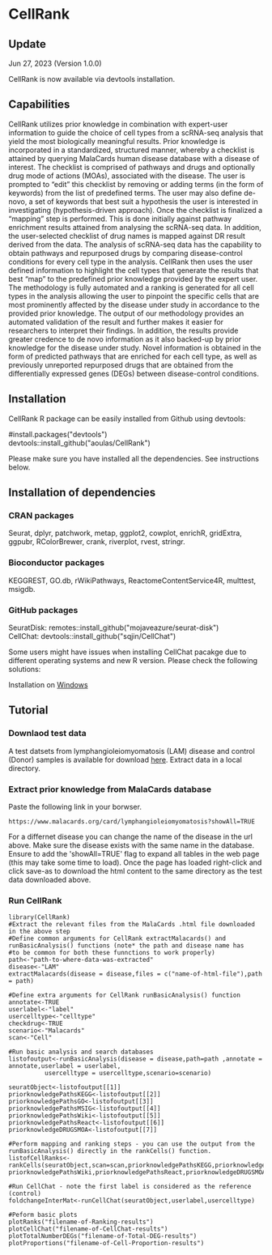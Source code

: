 # CellRank
## Update
Jun 27, 2023 (Version 1.0.0)

CellRank is now available via devtools installation. 

## Capabilities
CellRank utilizes prior knowledge in combination with expert-user information to guide the choice of cell types from a scRNA-seq analysis that yield the most biologically meaningful results. Prior knowledge is incorporated in a standardized, structured manner, whereby a checklist is attained by querying MalaCards human disease database with a disease of interest. The checklist is comprised of pathways and drugs and optionally drug mode of actions (MOAs), associated with the disease. The user is prompted to “edit” this checklist by removing or adding terms (in the form of keywords) from the list of predefined terms. The user may also define de-novo, a set of keywords that best suit a hypothesis the user is interested in investigating (hypothesis-driven approach). Once the checklist is finalized a “mapping” step is performed. This is done initially against pathway enrichment results attained from analysing the scRNA-seq data. In addition, the user-selected checklist of drug names is mapped against DR result derived from the data. The analysis of scRNA-seq data has the capability to obtain pathways and repurposed drugs by comparing disease-control conditions for every cell type in the analysis. CellRank then uses the user defined information to highlight the cell types that generate the results that best “map” to the predefined prior knowledge provided by the expert user. The methodology is fully automated and a ranking is generated for all cell types in the analysis allowing the user to pinpoint the specific cells that are most prominently affected by the disease under study in accordance to the provided prior knowledge.  The output of our methodology provides an automated validation of the result and further makes it easier for researchers to interpret their findings. In addition, the results provide greater credence to de novo information as it also backed-up by prior knowledge for the disease under study. Novel information is obtained in the form of predicted pathways that are enriched for each cell type, as well as previously unreported repurposed drugs that are obtained from the differentially expressed genes (DEGs) between disease-control conditions.   

## Installation
CellRank R package can be easily installed from Github using devtools:

#install.packages("devtools")\
devtools::install_github("aoulas/CellRank")

Please make sure you have installed all the dependencies. See instructions below.

## Installation of dependencies
### CRAN packages
Seurat, dplyr, patchwork, metap, ggplot2, cowplot, enrichR, gridExtra, ggpubr, RColorBrewer, crank, riverplot, rvest, stringr.
### Bioconductor packages
KEGGREST, GO.db, rWikiPathways, ReactomeContentService4R, multtest, msigdb.
### GitHub packages
SeuratDisk: remotes::install_github("mojaveazure/seurat-disk")\
CellChat: devtools::install_github("sqjin/CellChat")

Some users might have issues when installing CellChat pacakge due to different operating systems and new R version. Please check the following solutions:

Installation on [Windows](https://github.com/sqjin/CellChat/issues/5)

## Tutorial
### Downlaod test data 
A test datsets from lymphangioleiomyomatosis (LAM) disease and control (Donor) samples is available for download [here](https://bioinformatics.cing.ac.cy/downloads/scRNA/LAM.tar.gz). Extract data in a local directory.

### Extract prior knowledge from MalaCards database
Paste the following link in your borwser.
```
https://www.malacards.org/card/lymphangioleiomyomatosis?showAll=TRUE
```
For a differnet disease you can change the name of the disease in the url above. Make sure the disease exists with the same name in the database. Ensure to add the 'showAll=TRUE' flag to expand all tables in the web page (this may take some time to load). Once the page has loaded right-click and click save-as to download the html content to the same directory as the test data downloaded above.

### Run CellRank
```
library(CellRank)
#Extract the relevant files from the MalaCards .html file downloaded in the above step
#Define common arguments for CellRank extractMalacards() and runBasicAnalysis() functions (note* the path and disease name has
#to be common for both these funnctions to work properly)
path<-"path-to-where-data-was-extracted"
disease<-"LAM"
extractMalacards(disease = disease,files = c("name-of-html-file"),path = path)

#Define extra arguments for CellRank runBasicAnalysis() function
annotate<-TRUE
userlabel<-"label"
usercelltype<-"celltype"
checkdrug<-TRUE
scenario<-"Malacards"
scan<-"Cell"

#Run basic analysis and search databases
listofoutput<-runBasicAnalysis(disease = disease,path=path ,annotate = annotate,userlabel = userlabel,
          usercelltype = usercelltype,scenario=scenario)

seuratObject<-listofoutput[[1]]
priorknowledgePathsKEGG<-listofoutput[[2]]
priorknowledgePathsGO<-listofoutput[[3]]
priorknowledgePathsMSIG<-listofoutput[[4]]
priorknowledgePathsWiki<-listofoutput[[5]]
priorknowledgePathsReact<-listofoutput[[6]]
priorknowledgeDRUGSMOA<-listofoutput[[7]]

#Perform mapping and ranking steps - you can use the output from the runBasicAnalysis() directly in the rankCells() function.
listofCellRanks<-rankCells(seuratObject,scan=scan,priorknowledgePathsKEGG,priorknowledgePathsGO,priorknowledgePathsMSIG,
priorknowledgePathsWiki,priorknowledgePathsReact,priorknowledgeDRUGSMOA,userlabel,usercelltype,checkdrug,scenario=scenario)

#Run CellChat - note the first label is considered as the reference (control)
foldchangeInterMat<-runCellChat(seuratObject,userlabel,usercelltype)

#Peform basic plots
plotRanks("filename-of-Ranking-results")
plotCellChat("filename-of-CellChat-results")
plotTotalNumberDEGs("filename-of-Total-DEG-results")
plotProportions("filename-of-Cell-Proportion-results")
```




